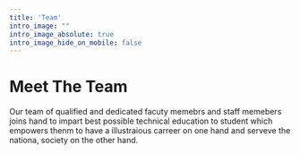```yaml
---
title: 'Team'
intro_image: ""
intro_image_absolute: true
intro_image_hide_on_mobile: false
---
```


# Meet The Team

Our team of qualified and dedicated facuty memebrs and staff memebers joins hand to impart best possible technical education to student which empowers thenm to have a illustraious carreer on one hand and serveve the nationa, society on the other hand.
